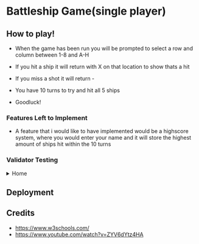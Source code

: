 # Battleship Game(single player)


## How to play! 

- When the game has been run you will be prompted to select a row and column between 1-8 and A-H

- If you hit a ship it will return with X on that location to show thats a hit

- If you miss a shot it will return -

- You have 10 turns to try and hit all 5 ships 

- Goodluck!


### Features Left to Implement

- A feature that i would like to have implemented would be a highscore system, where you would enter your name and it will store the highest amount of ships hit within the 10 turns



### Validator Testing 
<details><summary>Home</summary>
<img src="assets/images/home-lighthouse.png">
</details>


## Deployment




## Credits 

- https://www.w3schools.com/
- https://www.youtube.com/watch?v=ZYV6dYtz4HA

